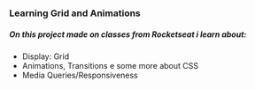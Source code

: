 ### Learning Grid and Animations

##### On this project made on classes from Rocketseat i learn about:

- Display: Grid
- Animations, Transitions e some more about CSS
- Media Queries/Responsiveness